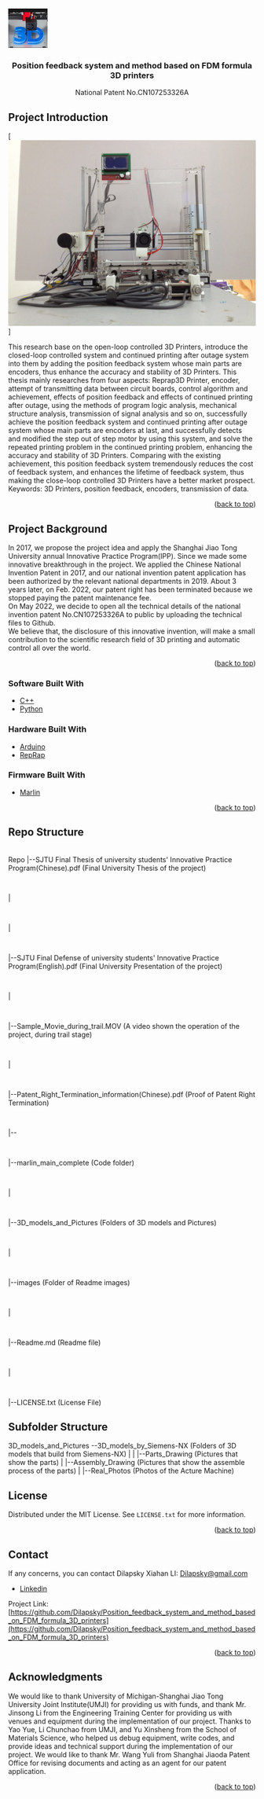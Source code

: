 <div id="top"></div>
<!--
*** Thanks for checking out the Best-README-Template. If you have a suggestion
*** that would make this better, please fork the repo and create a pull request
*** or simply open an issue with the tag "enhancement".
*** Don't forget to give the project a star!
*** Thanks again! Now go create something AMAZING! :D
-->



<!-- PROJECT SHIELDS -->
<!--
*** I'm using markdown "reference style" links for readability.
*** Reference links are enclosed in brackets [ ] instead of parentheses ( ).
*** See the bottom of this document for the declaration of the reference variables
*** for contributors-url, forks-url, etc. This is an optional, concise syntax you may use.
*** https://www.markdownguide.org/basic-syntax/#reference-style-links
-->


<!-- PROJECT LOGO -->
<br />
<div align="left">
  <a href="https://github.com/Dilapsky/Position_feedback_system_and_method_based_on_FDM_formula_3D_printers">
    <img src="images/logo.png" alt="Logo" width="80" height="80">
  </a>

<h3 align="center">Position feedback system and method based on FDM formula 3D printers</h3>

  <p align="center">
    National Patent No.CN107253326A
<!--    <br />
    <a href="https://github.com/Dilapsky/Position_feedback_system_and_method_based_on_FDM_formula_3D_printers"><strong>Explore the docs »</strong></a>
    <br />
    <br />
    <a href="https://github.com/Dilapsky/Position_feedback_system_and_method_based_on_FDM_formula_3D_printers">View Demo</a>

  </p>
</div>







<!-- ABOUT THE PROJECT -->


## Project Introduction

[![Product Name Screen Shot][product-screenshot]]
<p align="left">
This research base on the open-loop controlled 3D Printers, introduce the closed-loop controlled system and continued printing after outage system into them by adding the position feedback system whose main parts are encoders, thus enhance the accuracy and stability of 3D Printers. This thesis mainly researches from four aspects: Reprap3D Printer, encoder, attempt of transmitting data between circuit boards, control algorithm and achievement, effects of position feedback and effects of continued printing after outage, using the methods of program logic analysis, mechanical structure analysis, transmission of signal analysis and so on, successfully achieve the position feedback system and continued printing after outage system whose main parts are encoders at last, and successfully detects and modified the step out of step motor by using this system, and solve the repeated printing problem in the continued printing problem, enhancing the accuracy and stability of 3D Printers. Comparing with the existing achievement, this position feedback system tremendously reduces the cost of feedback system, and enhances the lifetime of feedback system, thus making the close-loop controlled 3D Printers have a better market prospect.  <br />
Keywords: 3D Printers, position feedback, encoders, transmission of data.  
</p>
<p align="right">(<a href="#top">back to top</a>)</p>
	
## Project Background
	
<p align="left">
In 2017, we propose the project idea and apply the Shanghai Jiao Tong University annual Innovative Practice Program(IPP). Since we made some innovative breakthrough in the project. We applied the Chinese National Invention Patent in 2017, and our national invention patent application has been authorized by the relevant national departments in 2019. About 3 years later, on Feb. 2022, our patent right has been terminated because we stopped  paying the patent maintenance fee.<br /> 
On May 2022, we decide to open all the technical details of the national invention patent No.CN107253326A to public by uploading the technical files to Github. <br />
We believe that, the disclosure of this innovative invention, will make a small contribution to the scientific research field of 3D printing and automatic control all over the world.  <br />
</p>


<p align="right">(<a href="#top">back to top</a>)</p>

### Software Built With
	

* [C++](https://www.cplusplus.com/)
* [Python](https://www.python.org/)

	
### Hardware Built With
	

* [Arduino](https://www.arduino.cc/)
* [RepRap](https://reprap.org/wiki/RepRap)

	
### Firmware Built With
	
* [Marlin](https://github.com/MarlinFirmware/Marlin)

<p align="right">(<a href="#top">back to top</a>)</p>



<!-- GETTING STARTED -->
## Repo Structure

<p align="left">
<br />
Repo    |--SJTU Final Thesis of university students' Innovative Practice Program(Chinese).pdf (Final University Thesis of the project)<br />
<pre>    </pre>|<br />
<pre>    </pre>|<br />
<pre>    </pre>|--SJTU Final Defense of university students' Innovative Practice Program(English).pdf (Final University Presentation of the project)<br />
<pre>    </pre>|<br />
<pre>    </pre>|--Sample_Movie_during_trail.MOV (A video shown the operation of the project, during trail stage)<br />
<pre>    </pre>|<br />
<pre>    </pre>|--Patent_Right_Termination_information(Chinese).pdf (Proof of Patent Right Termination)<br />
<pre>    </pre>|--<br />
<pre>    </pre>|--marlin_main_complete (Code folder)<br />
<pre>    </pre>|<br />
<pre>    </pre>|--3D_models_and_Pictures (Folders of 3D models and Pictures)<br />
<pre>    </pre>|<br />
<pre>    </pre>|--images (Folder of Readme images)
<pre>    </pre>|<br />
<pre>    </pre>|--Readme.md (Readme file)<br />
<pre>    </pre>|<br />
<pre>    </pre>|--LICENSE.txt (License File)<br />
</p>
	
## Subfolder Structure

3D_models_and_Pictures --3D_models_by_Siemens-NX (Folders of 3D models that build from Siemens-NX)
                      |
					  |
					  |--Parts_Drawing (Pictures that show the parts)
					  |
					  |--Assembly_Drawing (Pictures that show the assemble process of the parts)
					  |
					  |--Real_Photos (Photos of the Acture Machine)


<!-- LICENSE -->
## License

Distributed under the MIT License. See `LICENSE.txt` for more information.

<p align="right">(<a href="#top">back to top</a>)</p>



<!-- CONTACT -->
## Contact

If any concerns, you can contact Dilapsky Xiahan LI: Dilapsky@gmail.com

* [Linkedin](https://www.linkedin.com/in/xiahan-li-913423154/)

Project Link: [https://github.com/Dilapsky/Position_feedback_system_and_method_based_on_FDM_formula_3D_printers](https://github.com/Dilapsky/Position_feedback_system_and_method_based_on_FDM_formula_3D_printers)

<p align="right">(<a href="#top">back to top</a>)</p>



<!-- ACKNOWLEDGMENTS -->
## Acknowledgments

We would like to thank University of Michigan-Shanghai Jiao Tong University Joint Institute(UMJI) for providing us with funds, and thank Mr. Jinsong Li from the Engineering Training Center for providing us with venues and equipment during the implementation of our project. Thanks to Yao Yue, Li Chunchao from UMJI, and Yu Xinsheng from the School of Materials Science, who helped us debug equipment, write codes, and provide ideas and technical support during the implementation of our project. We would like to thank Mr. Wang Yuli from Shanghai Jiaoda Patent Office for revising documents and acting as an agent for our patent application.

<p align="right">(<a href="#top">back to top</a>)</p>



<!-- MARKDOWN LINKS & IMAGES -->
<!-- https://www.markdownguide.org/basic-syntax/#reference-style-links -->
[product-screenshot]: images/screenshot.jpg
